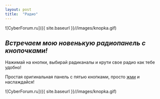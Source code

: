 ```yaml
---
layout: post
title:  "Радио"
---
```


![CyberForum.ru]({{ site.baseurl }}//images/knopka.gif)

## *Встречаем мою новенькую радиопанель с кнопочками!*

Нажимай на кнопки, выбирай радиканалы и крути свое радио как тебе удобно!

Простая оригинальная панель с пятью кнопками, просто [жми](https://uzundemir.github.io/radio/) и наслаждайся!

![CyberForum.ru]({{ site.baseurl }}//images/knopka.gif)





